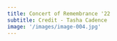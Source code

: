 ```yaml
---
title: Concert of Remembrance '22
subtitle: Credit - Tasha Cadence
image: '/images/image-004.jpg'
---
```


